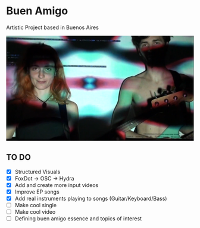 # Buen Amigo

Artistic Project based in Buenos Aires

![IMAGE ALT TEXT HERE](Media/photo1.png)

## TO DO

- [x] Structured Visuals
- [x] FoxDot -> OSC -> Hydra
- [x] Add and create more input videos
- [x] Improve EP songs
- [x] Add real instruments playing to songs (Guitar/Keyboard/Bass)
- [ ] Make cool single
- [ ] Make cool video
- [ ] Defining buen amigo essence and topics of interest
